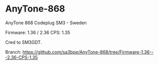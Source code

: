 # AnyTone-868
AnyTone 868 Codeplug SM3 - Sweden

Firmware: 1.36 / 2.36
CPS: 1.35

Cred to SM3GDT.

Branch: https://github.com/sa3bpe/AnyTone-868/tree/Firmware-1.36---2.36-CPS-1.35
